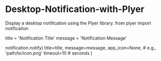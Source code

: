# Desktop-Notification-with-Plyer
Display a desktop notification using the Plyer library.
from plyer import notification

title = 'Notification Title'
message = 'Notification Message'

notification.notify(
    title=title,
    message=message,
    app_icon=None,  # e.g., 'path/to/icon.png'
    timeout=10  # seconds
)
